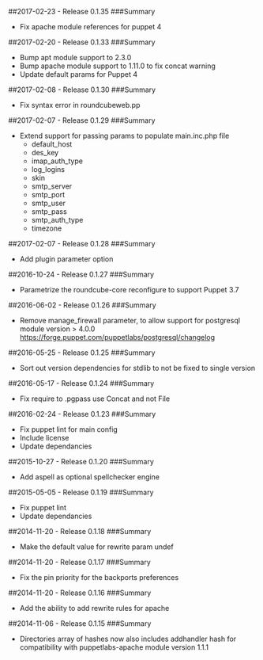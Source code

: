 ##2017-02-23 - Release 0.1.35
###Summary

* Fix apache module references for puppet 4

##2017-02-20 - Release 0.1.33
###Summary

* Bump apt module support to 2.3.0
* Bump apache module support to 1.11.0 to fix concat warning
* Update default params for Puppet 4

##2017-02-08 - Release 0.1.30
###Summary

* Fix syntax error in roundcubeweb.pp

##2017-02-07 - Release 0.1.29
###Summary

* Extend support for passing params to populate main.inc.php file
  - default_host
  - des_key
  - imap_auth_type
  - log_logins
  - skin
  - smtp_server
  - smtp_port
  - smtp_user
  - smtp_pass
  - smtp_auth_type
  - timezone

##2017-02-07 - Release 0.1.28
###Summary

* Add plugin parameter option

##2016-10-24 - Release 0.1.27
###Summary

* Parametrize the roundcube-core reconfigure to support Puppet 3.7

##2016-06-02 - Release 0.1.26
###Summary

* Remove manage_firewall parameter, to allow support for postgresql module version > 4.0.0
  https://forge.puppet.com/puppetlabs/postgresql/changelog

##2016-05-25 - Release 0.1.25
###Summary

* Sort out version dependencies for stdlib to not be fixed to single version

##2016-05-17 - Release 0.1.24
###Summary

* Fix require to .pgpass use Concat and not File

##2016-02-24 - Release 0.1.23
###Summary

* Fix puppet lint for main config
* Include license
* Update dependancies

##2015-10-27 - Release 0.1.20
###Summary

* Add aspell as optional spellchecker engine

##2015-05-05 - Release 0.1.19
###Summary

* Fix puppet lint
* Update dependancies

##2014-11-20 - Release 0.1.18
###Summary

* Make the default value for rewrite param undef

##2014-11-20 - Release 0.1.17
###Summary

* Fix the pin priority for the backports preferences

##2014-11-20 - Release 0.1.16
###Summary

* Add the ability to add rewrite rules for apache

##2014-11-06 - Release 0.1.15
###Summary

* Directories array of hashes now also includes addhandler hash for compatibility with puppetlabs-apache module version 1.1.1

